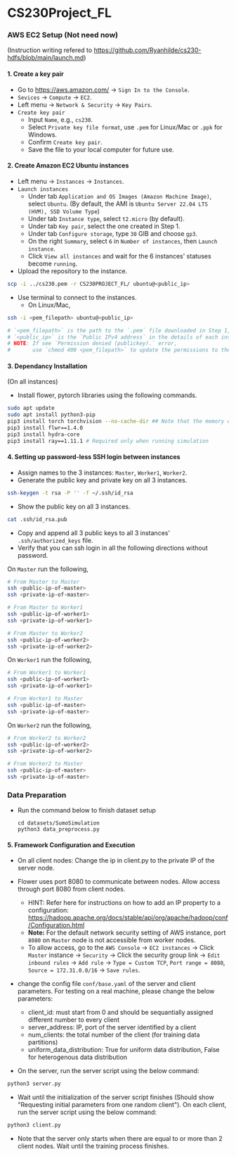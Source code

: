 # CS230Project_FL

### AWS EC2 Setup (Not need now)
(Instruction writing refered to https://github.com/Ryanhilde/cs230-hdfs/blob/main/launch.md)
#### 1. Create a key pair
 - Go to https://aws.amazon.com/ -> `Sign In to the Console`.
 - `Sevices` -> `Compute` -> `EC2`.
 - Left menu -> `Network & Security` -> `Key Pairs`.
 - `Create key pair`
   - Input `Name`, e.g., `cs230`.
   - Select `Private key file format`, use `.pem` for Linux/Mac or `.ppk` for Windows.
   - Confirm `Create key pair`.
   - Save the file to your local computer for future use.

#### 2. Create Amazon EC2 Ubuntu instances
 - Left menu -> `Instances` -> `Instances`.
 - `Launch instances`
   - Under tab `Application and OS Images (Amazon Machine Image)`, select `Ubuntu`. (By default, the AMI is `Ubuntu Server 22.04 LTS (HVM), SSD Volume Type`)
   - Under tab `Instance type`, select `t2.micro` (by default).
   - Under tab `Key pair`, select the one created in Step 1.
   - Under tab `Configure storage`, type `30` GIB and choose `gp3`.
   - On the right `Summary`, select `6` in `Number of instances`, then `Launch instance`.
   - Click `View all instances` and wait for the 6 instances' statuses become `running`.
 - Upload the repository to the instance.
 ```bash
scp -i ../cs230.pem -r CS230PROJECT_FL/ ubuntu@<public_ip>
 ```
 - Use terminal to connect to the instances.
   - On Linux/Mac, 
```bash
ssh -i <pem_filepath> ubuntu@<public_ip>

# `<pem_filepath>` is the path to the `.pem` file downloaded in Step 1, 
# `<public_ip>` is the `Public IPv4 address` in the details of each instance.
# NOTE: If see `Permission denied (publickey).` error, 
#       use `chmod 400 <pem_filepath>` to update the permissions to the `.pem` file.
```

#### 3. Dependancy Installation
(On all instances)
 - Install flower, pytorch libraries using the following commands.
```bash
sudo apt update
sudo apt install python3-pip
pip3 install torch torchvision --no-cache-dir ## Note that the memory on instances are too small, we need to add --no-cache-dir flag
pip3 install flwr==1.4.0
pip3 install hydra-core
pip3 install ray==1.11.1 # Required only when running simulation
```


#### 4. Setting up password-less SSH login between instances
 - Assign names to the 3 instances: `Master`, `Worker1`, `Worker2`.
 - Generate the public key and private key on all 3 instances.
```bash
ssh-keygen -t rsa -P '' -f ~/.ssh/id_rsa
```
 - Show the public key on all 3 instances.
```bash
cat .ssh/id_rsa.pub
```
 - Copy and append all 3 public keys to all 3 instances' `.ssh/authorized_keys` file.
 - Verify that you can ssh login in all the following directions without password.

On `Master` run the following,
```bash
# From Master to Master
ssh <public-ip-of-master>
ssh <private-ip-of-master>

# From Master to Worker1
ssh <public-ip-of-worker1>
ssh <private-ip-of-worker1>

# From Master to Worker2
ssh <public-ip-of-worker2>
ssh <private-ip-of-worker2>
```
On `Worker1` run the following,
```bash
# From Worker1 to Worker1
ssh <public-ip-of-worker1>
ssh <private-ip-of-worker1>

# From Worker1 to Master
ssh <public-ip-of-master>
ssh <private-ip-of-master>
```
On `Worker2` run the following,
```bash
# From Worker2 to Worker2
ssh <public-ip-of-worker2>
ssh <private-ip-of-worker2>

# From Worker2 to Master
ssh <public-ip-of-master>
ssh <private-ip-of-master>
```

### Data Preparation
- Run the command below to finish dataset setup
  ```
  cd datasets/SumoSimulation
  python3 data_preprocess.py
  ```

#### 5. Framework Configuration and Execution
 - On all client nodes: Change the ip in client.py to the private IP of the server node.
 - Flower uses port 8080 to communicate between nodes. Allow access through port 8080 from client nodes.
    - HINT: Refer here for instructions on how to add an IP property to a configuration: https://hadoop.apache.org/docs/stable/api/org/apache/hadoop/conf/Configuration.html 
    - **Note:** For the default network security setting of AWS instance, port `8080` on `Master` node is not accessible from worker nodes. 
    - To allow access, go to the `AWS Console` -> `EC2 instances` -> Click `Master` instance -> `Security` -> Click the security group link -> `Edit inbound rules` -> `Add rule` -> `Type = Custom TCP`, `Port range = 8080`, `Source = 172.31.0.0/16` -> `Save rules`.


 - change the config file `conf/base.yaml` of the server and client parameters. For testing on a real machine, please change the below parameters:
    - client_id: must start from 0 and should be sequantially assigned different number to every client
    - server_address: IP, port of the server identified by a client
    - num_clients: the total number of the client (for training data partitions)
    - uniform_data_distribution: True for uniform data distribution, False for heterogenous data distribution

 - On the server, run the server script using the below command:
 ```bash
python3 server.py
```
 - Wait until the initialization of the server script finishes (Should show "Requesting initial parameters from one random client"). On each client, run the server script using the below command:
 ```bash
python3 client.py
```
- Note that the server only starts when there are equal to or more than 2 client nodes. Wait until the training process finishes.
